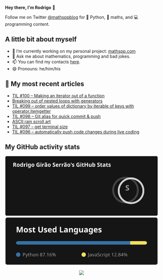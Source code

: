 **Hey there, I'm Rodrigo** 👋

Follow me on Twitter [@mathsppblog][twitter] for 🐍 Python, 🧠 maths, and 💻 programming content.


## A little bit about myself

- 🔭 I’m currently working on my personal project: [mathspp.com](https://mathspp.com)
- 💬 Ask me about mathematics, programming and bad jokes.
- 📫 You can find my contacts [here](https://mathspp.com/about#contacts).
- 😄 Pronouns: he/him/his


## 📖 My most recent articles

<!-- BLOG-POST-LIST:START -->
- [TIL #100 – Making an iterator out of a function](https://mathspp.com/blog/til/making-an-iterator-out-of-a-function)
- [Breaking out of nested loops with generators](https://mathspp.com/blog/breaking-out-of-nested-loops-with-generators)
- [TIL #099 – order values of dictionary by iterable of keys with operator.itemgetter](https://mathspp.com/blog/til/order-values-of-dictionary-by-iterable-of-keys-with-operator.itemgetter)
- [TIL #098 – Git alias for quick commit &amp; push](https://mathspp.com/blog/til/git-alias-for-quick-commit-and-push)
- [ASCII rain scroll art](https://mathspp.com/blog/ascii-rain-scroll-art)
- [TIL #097 – get terminal size](https://mathspp.com/blog/til/get-terminal-size)
- [TIL #096 – automatically push code changes during live coding](https://mathspp.com/blog/til/automatically-push-code-changes-during-live-coding)
<!-- BLOG-POST-LIST:END -->


##  My GitHub activity stats

<!-- Thanks to ofek! -->

<img src="general_stats.svg" alt="GitHub Statistics" loading="lazy">

<img src="language_stats.svg" alt="Top Languages" loading="lazy">

<p align='center'><img src='https://visitor-badge.laobi.icu/badge?page_id=RodrigoGiraoSerrao'></p>

[twitter]: https://twitter.com/mathsppblog
